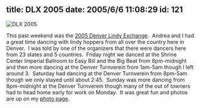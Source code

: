 title: DLX 2005
date: 2005/6/6 11:08:29
id: 121
---
![DLX 2005](/links/sunflake.gif)

This past weekend was the [2005 Denver Lindy Exchange](http://www.denverlindyexchange.com/).  Andrea and I had a great time dancing with lindy hoppers from all over the country here in Denver.  I was told by one of the organizers that there were dancers here from 23 states and 5 countries.  Friday night we danced at the Shrine Center Imperial Ballroom to Easy Bill and the Big Beat from 8pm-midnight and then more dancing at the Denver Turnverein from 1am-5am though I left around 3.  Saturday had dancing at the Denver Turnverein from 8pm-5am though we only stayed until about 2:45.  Sunday was more dancing from 8pm-midnight at the Denver Turnverein though many of the out of towners had to head home early for work on Monday.  It was great fun and photos are up on my [photo page](photo.aspx).